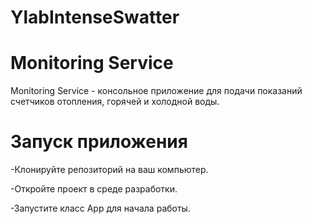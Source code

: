 # YlabIntenseSwatter
# Monitoring Service
Monitoring Service - консольное приложение для подачи показаний счетчиков отопления, горячей и холодной воды.
# Запуск приложения
-Клонируйте репозиторий на ваш компьютер.

-Откройте проект в среде разработки.

-Запустите класс App для начала работы.

